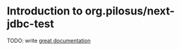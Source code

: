 # Introduction to org.pilosus/next-jdbc-test

TODO: write [great documentation](http://jacobian.org/writing/what-to-write/)
